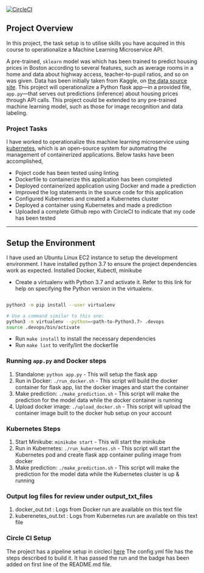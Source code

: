 [![CircleCI](https://dl.circleci.com/status-badge/img/gh/roshini777/Operationalise_ML_MicroService_API/tree/main.svg?style=svg)](https://dl.circleci.com/status-badge/redirect/gh/roshini777/Operationalise_ML_MicroService_API/tree/main)

## Project Overview

In this project, the task setup is to utilise skills you have acquired in this course to operationalize a Machine Learning Microservice API. 

A pre-trained, `sklearn` model was which has been trained to predict housing prices in Boston according to several features, such as average rooms in a home and data about highway access, teacher-to-pupil ratios, and so on was given. Data has been initially taken from Kaggle, on [the data source site](https://www.kaggle.com/c/boston-housing). This project will operationalize a Python flask app—in a provided file, `app.py`—that serves out predictions (inference) about housing prices through API calls. This project could be extended to any pre-trained machine learning model, such as those for image recognition and data labeling.

### Project Tasks

I have worked to operationalize this machine learning microservice using [kubernetes](https://kubernetes.io/), which is an open-source system for automating the management of containerized applications. Below tasks have been accomplished, 

* Poject code has been tested using linting
* Dockerfile to containerize this application has been completed
* Deployed containerized application using Docker and made a prediction
* Improved the log statements in the source code for this application
* Configured Kubernetes and created a Kubernetes cluster
* Deployed a container using Kubernetes and made a prediction
* Uploaded a complete Github repo with CircleCI to indicate that my code has been tested


---

## Setup the Environment

I have used an Ubuntu Linux EC2 instance to setup the development environment. I have installed python 3.7 to ensure the project dependencies work as expected. Installed Docker, Kubectl, minikube

* Create a virtualenv with Python 3.7 and activate it. Refer to this link for help on specifying the Python version in the virtualenv. 
```bash

python3 -m pip install --user virtualenv

# Use a command similar to this one:
python3 -m virtualenv --python=<path-to-Python3.7> .devops
source .devops/bin/activate
```
* Run `make install` to install the necessary dependencies
* Run `make lint` to verify/lint the dockerfile

### Running `app.py` and Docker steps

1. Standalone:  `python app.py` - This will setup the flask app
2. Run in Docker:  `./run_docker.sh` - This script will build the docker container for flask app, list the docker images and start the container
3. Make prediction: `./make_prediction.sh` - This script will make the prediction for the model data while the docker container is running
4. Upload docker image: `./upload_docker.sh` - This script will upload the container image built to the docker hub setup on your account


### Kubernetes Steps

1. Start Minikube:  `minikube start` - This will start the minikube
2. Run in Kubernetes:  `./run_kubernetes.sh` - This script will start the Kubernetes pod and create flask app container pulling image from docker
3. Make prediction: `./make_prediction.sh` - This script will make the prediction for the model data  while the Kubernetes cluster is up & running

### Output log files for review under output_txt_files

1. docker_out.txt :  Logs from Docker run are available on this text file
2. kuberenetes_out.txt : Logs from Kubernetes run are available on this text file

### Circle CI Setup

The project has a pipeline setup in circleci [here](https://app.circleci.com/pipelines/github/roshini777/Operationalise_ML_MicroService_API?filter=all) The config.yml file has the steps described to build it. It has passed the run and the badge has been added on first line of the README.md file. 


